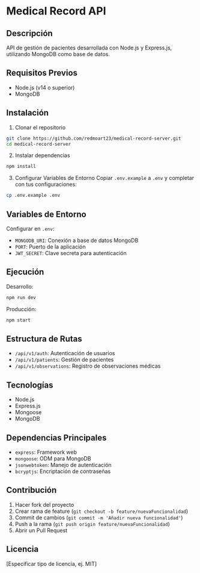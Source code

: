# Medical Record API

## Descripción
API de gestión de pacientes desarrollada con Node.js y Express.js, utilizando MongoDB como base de datos.

## Requisitos Previos
- Node.js (v14 o superior)
- MongoDB

## Instalación

1. Clonar el repositorio
```bash
git clone https://github.com/redmoart23/medical-record-server.git
cd medical-record-server
```

2. Instalar dependencias
```bash
npm install
```

3. Configurar Variables de Entorno
Copiar `.env.example` a `.env` y completar con tus configuraciones:
```bash
cp .env.example .env
```

## Variables de Entorno
Configurar en `.env`:
- `MONGODB_URI`: Conexión a base de datos MongoDB
- `PORT`: Puerto de la aplicación
- `JWT_SECRET`: Clave secreta para autenticación

## Ejecución

Desarrollo:
```bash
npm run dev
```

Producción:
```bash
npm start
```

## Estructura de Rutas

- `/api/v1/auth`: Autenticación de usuarios
- `/api/v1/patients`: Gestión de pacientes
- `/api/v1/observations`: Registro de observaciones médicas

## Tecnologías
- Node.js
- Express.js
- Mongoose
- MongoDB

## Dependencias Principales
- `express`: Framework web
- `mongoose`: ODM para MongoDB
- `jsonwebtoken`: Manejo de autenticación
- `bcryptjs`: Encriptación de contraseñas


## Contribución
1. Hacer fork del proyecto
2. Crear rama de feature (`git checkout -b feature/nuevaFuncionalidad`)
3. Commit de cambios (`git commit -m 'Añadir nueva funcionalidad'`)
4. Push a la rama (`git push origin feature/nuevaFuncionalidad`)
5. Abrir un Pull Request

## Licencia
[Especificar tipo de licencia, ej. MIT]
